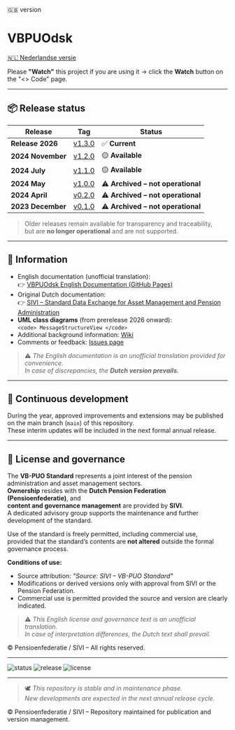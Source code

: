 <summary>🇬🇧 version</summary>

# VBPUOdsk

[🇳🇱 Nederlandse versie](README.md)

Please **"Watch"** this project if you are using it → click the **Watch** button on the "<> Code" page.

---

## 📦 Release status

| Release | Tag | Status |
|----------|-----|--------|
| **Release 2026** | [v1.3.0](https://github.com/dma61/VBPUOdsk/releases/tag/v1.3.0) | ✅ **Current** |
| **2024 November** | [v1.2.0](https://github.com/dma61/VBPUOdsk/releases/tag/v1.2.0) | 🟡 **Available** |
| **2024 July** | [v1.1.0](https://github.com/dma61/VBPUOdsk/releases/tag/v1.1.0) | 🟡 **Available** |
| **2024 May** | [v1.0.0](https://github.com/dma61/VBPUOdsk/releases/tag/v1.0.0) | ⚠️ **Archived – not operational** |
| **2024 April** | [v0.2.0](https://github.com/dma61/VBPUOdsk/releases/tag/v0.2.0) | ⚠️ **Archived – not operational** |
| **2023 December** | [v0.1.0](https://github.com/dma61/VBPUOdsk/releases/tag/v0.1.0) | ⚠️ **Archived – not operational** |

> Older releases remain available for transparency and traceability,  
> but are **no longer operational** and are not supported.

---

## 📘 Information

- English documentation (unofficial translation):  
  👉 [VBPUOdsk English Documentation (GitHub Pages)](https://dma61.github.io/VBPUOdsk-docs/)
- Original Dutch documentation:  
  👉 [SIVI – Standard Data Exchange for Asset Management and Pension Administration](https://www.sivi.org/pensioen/standaard-data-uitwisseling-vermogensbeheer-en-pensioenuitvoering)
- **UML class diagrams** (from prerelease 2026 onward):  
  `<code> MessageStructureView </code>`
- Additional background information: [Wiki](https://github.com/dma61/VBPUOdsk/wiki)
- Comments or feedback: [Issues page](https://github.com/dma61/VBPUOdsk/issues)

> ⚠️ *The English documentation is an unofficial translation provided for convenience.  
> In case of discrepancies, the **Dutch version prevails**.*

---

## 🔄 Continuous development

During the year, approved improvements and extensions may be published  
on the main branch (`main`) of this repository.  
These interim updates will be included in the next formal annual release.

---

## 📜 License and governance

The **VB-PUO Standard** represents a joint interest of the pension administration and asset management sectors.  
**Ownership** resides with the **Dutch Pension Federation (Pensioenfederatie)**, and  
**content and governance management** are provided by **SIVI**.  
A dedicated advisory group supports the maintenance and further development of the standard.

Use of the standard is freely permitted, including commercial use,  
provided that the standard’s contents are **not altered** outside the formal governance process.

**Conditions of use:**
- Source attribution: *"Source: SIVI – VB-PUO Standard"*
- Modifications or derived versions only with approval from SIVI or the Pension Federation.
- Commercial use is permitted provided the source and version are clearly indicated.

> ⚠️ *This English license and governance text is an unofficial translation.  
> In case of interpretation differences, the Dutch text shall prevail.*

© Pensioenfederatie / SIVI – All rights reserved.

---

![status](https://img.shields.io/badge/status-current-success)
![release](https://img.shields.io/badge/latest_release-2026-blue)
![license](https://img.shields.io/badge/license-SIVI_Governance-blue)

---

> 🕊️ *This repository is stable and in maintenance phase.  
> New developments are expected in the next annual release cycle.*

© Pensioenfederatie / SIVI – Repository maintained for publication and version management.
